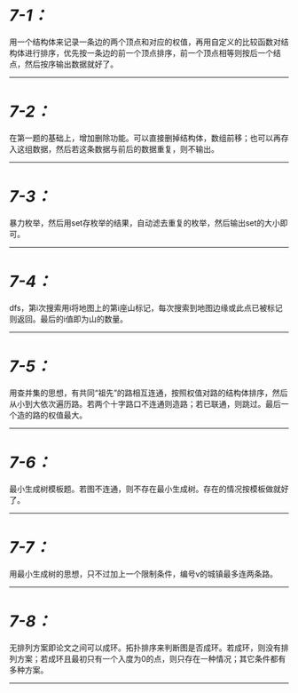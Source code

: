 # ***7-1：***
用一个结构体来记录一条边的两个顶点和对应的权值，再用自定义的比较函数对结构体进行排序，优先按一条边的前一个顶点排序，前一个顶点相等则按后一个结点，然后按序输出数据就好了。
***
# ***7-2：***
在第一题的基础上，增加删除功能。可以直接删掉结构体，数组前移；也可以再存入这组数据，然后若这条数据与前后的数据重复，则不输出。
***
# ***7-3：***
暴力枚举，然后用set存枚举的结果，自动滤去重复的枚举，然后输出set的大小即可。
***
# ***7-4：***
dfs，第i次搜索用i将地图上的第i座山标记，每次搜索到地图边缘或此点已被标记则返回。最后的i值即为山的数量。
***
# ***7-5：***
用查并集的思想，有共同“祖先”的路相互连通，按照权值对路的结构体排序，然后从小到大依次遍历路。若两个十字路口不连通则造路；若已联通，则跳过。最后一个造的路的权值最大。
***
# ***7-6：***
最小生成树模板题。若图不连通，则不存在最小生成树。存在的情况按模板做就好了。
***
# ***7-7：***
用最小生成树的思想，只不过加上一个限制条件，编号v的城镇最多连两条路。
***
# ***7-8：***
无排列方案即论文之间可以成环。拓扑排序来判断图是否成环。若成环，则没有排列方案；若成环且最初只有一个入度为0的点，则只存在一种情况；其它条件都有多种方案。
***